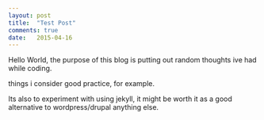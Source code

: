 ```yaml
---
layout: post
title:  "Test Post"
comments: true
date:   2015-04-16
---
```

<p class="intro"><span class="dropcap">H</span>ello World, the purpose of this blog is putting out random thoughts ive had while coding.</p>
things i consider good practice, for example.

Its also to experiment with using jekyll, it might be worth it as a good alternative to wordpress/drupal anything else.
